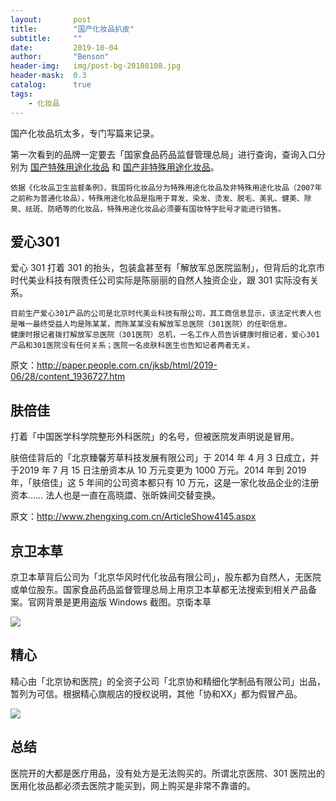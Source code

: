 ```yaml
---
layout:       post
title:        "国产化妆品扒皮"
subtitle:     ""
date:         2019-10-04
author:       "Benson"
header-img:   img/post-bg-20180108.jpg
header-mask:  0.3
catalog:      true
tags:
    - 化妆品
---
```

国产化妆品坑太多，专门写篇来记录。

第一次看到的品牌一定要去「国家食品药品监督管理总局」进行查询，查询入口分别为 [国产特殊用途化妆品](http://app1.sfda.gov.cn/datasearchcnda/face3/base.jsp?tableId=68&tableName=TABLE68&title=%B9%FA%B2%FA%CC%D8%CA%E2%D3%C3%CD%BE%BB%AF%D7%B1%C6%B7&bcId=152904508268669766289794835880) 和 [国产非特殊用途化妆品](http://125.35.6.80:8181/ftban/fw.jsp)。

```
依据《化妆品卫生监督条例》，我国将化妆品分为特殊用途化妆品及非特殊用途化妆品（2007年之前称为普通化妆品），特殊用途化妆品是指用于育发、染发、烫发、脱毛、美乳、健美、除臭、祛斑、防晒等的化妆品，特殊用途化妆品必须要有国妆特字批号才能进行销售。
```

## 爱心301

爱心 301 打着 301 的抬头，包装盒甚至有「解放军总医院监制」，但背后的北京市时代美业科技有限责任公司实际是陈丽丽的自然人独资企业，跟 301 实际没有关系。

```
目前生产爱心301产品的公司是北京时代美业科技有限公司，其工商信息显示，该法定代表人也是唯一最终受益人均是陈某某，而陈某某没有解放军总医院（301医院）的任职信息。
健康时报记者拨打解放军总医院（301医院）总机，一名工作人员告诉健康时报记者，爱心301产品和301医院没有任何关系；医院一名皮肤科医生也告知记者两者无关。
```

原文：http://paper.people.com.cn/jksb/html/2019-06/28/content_1936727.htm


## 肤倍佳

打着「中国医学科学院整形外科医院」的名号，但被医院发声明说是冒用。

肤倍佳背后的「北京臻馨芳草科技发展有限公司」于 2014 年 4 月 3 日成立，并于2019 年 7 月 15 日注册资本从 10 万元变更为 1000 万元。2014 年到 2019 年，「肤倍佳」这 5 年间的公司资本都只有 10 万元，这是一家化妆品企业的注册资本…… 法人也是一直在高晓譞、张昕姝间交替变换。

原文：http://www.zhengxing.com.cn/ArticleShow4145.aspx


## 京卫本草

京卫本草背后公司为「北京华风时代化妆品有限公司」，股东都为自然人，无医院或单位股东。国家食品药品监督管理总局上用京卫本草都无法搜索到相关产品备案。官网背景是更用盗版 Windows 截图。京衛本草

![](http://tc.seoipo.com/20191004135719.png)


## 精心

精心由「北京协和医院」的全资子公司「北京协和精细化学制品有限公司」出品，暂列为可信。根据精心旗舰店的授权说明，其他「协和XX」都为假冒产品。

![](http://tc.seoipo.com/20191004143812.png)



## 总结

医院开的大都是医疗用品，没有处方是无法购买的。所谓北京医院、301 医院出的医用化妆品都必须去医院才能买到，网上购买是非常不靠谱的。